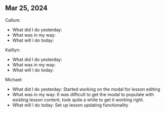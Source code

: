 ## Mar 25, 2024
Callum:
- What did I do yesterday:
- What was in my way:
- What will I do today: 

Kaitlyn:
- What did I do yesterday: 
- What was in my way:
- What will I do today: 

Michael:
- What did I do yesterday: Started working on the modal for lesson editing
- What was in my way: It was difficult to get the modal to populate with existing lesson content, took quite a while to get it working right.
- What will I do today: Set up lesson updating functionality
